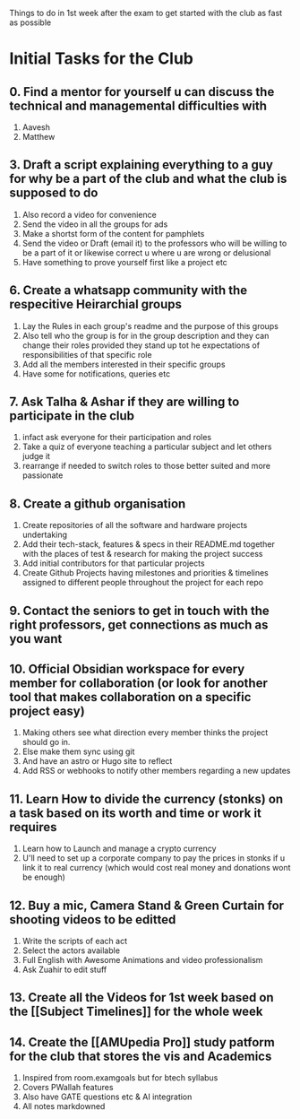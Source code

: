 Things to do in 1st week after the exam to get started with the club as fast as possible

# Initial Tasks for the Club
## 0. Find a mentor for yourself u can discuss the technical and managemental difficulties with
1. Aavesh
2. Matthew 
## 3. Draft a script explaining everything to a guy for why be a part of the club and what the club is supposed to do
1. Also record a video for convenience
2. Send the video in all the groups for ads
3. Make a shortst form of the content for pamphlets
4. Send the video or Draft (email it) to the professors who will be willing to be a part of it or likewise correct u where u are wrong or delusional
5. Have something to prove yourself first like a project etc
## 6. Create a whatsapp community with the respecitive Heirarchial groups 
1. Lay the Rules in each group's readme and the purpose of this groups 
2. Also tell who the group is for in the group description and they can change their roles provided they stand up tot he expectations of responsibilities of that specific role 
3. Add all the members interested in their specific groups 
4. Have some for notifications, queries etc
## 7. Ask Talha & Ashar if they are willing to participate in the club 
1. infact ask everyone for their participation and roles 
2. Take a quiz of everyone teaching a particular subject and let others judge it
3. rearrange if needed to switch roles to those better suited and more passionate
## 8. Create a github organisation
1. Create repositories of all the software and hardware projects undertaking
2. Add their tech-stack, features & specs in their README.md together with the places of test & research for making the project success
3. Add initial contributors for that particular projects 
4. Create Github Projects having milestones and priorities & timelines assigned to different people throughout the project for each repo  
## 9. Contact the seniors to get in touch with the right professors, get connections as much as you want
## 10. Official Obsidian workspace for every member for collaboration (or look for another tool that makes collaboration on a specific project easy) 
1. Making others see what direction every member thinks the project should go in.
2. Else make them sync using git 
3. And have an astro or Hugo site to reflect 
4. Add RSS or webhooks to notify other members regarding a new updates
## 11. Learn How to divide the currency (stonks) on a task based on its worth and time or work it requires
1. Learn how to Launch and manage a crypto currency 
2. U'll need to set up a corporate company to pay the prices in stonks if u link it to real currency (which would cost real money and donations wont be enough)
## 12. Buy a mic, Camera Stand & Green Curtain for shooting videos to be editted 
1. Write the scripts of each act 
2. Select the actors available
3. Full English with Awesome Animations and video professionalism
4. Ask Zuahir to edit stuff
## 13. Create all the Videos for 1st week based on the [[Subject Timelines]] for the whole week
## 14. Create the [[AMUpedia Pro]] study patform for the club that stores the vis and Academics
1. Inspired from room.examgoals but for btech syllabus
2. Covers PWallah features 
3. Also have GATE questions etc & AI integration
4. All notes markdowned

